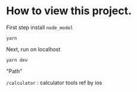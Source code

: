 # How to view this project.

First step install `node_model`

```
yarn
```
Next, run on localhost
```
yarn dev
```

"Path"

`/calculator` : calculator tools ref by ios